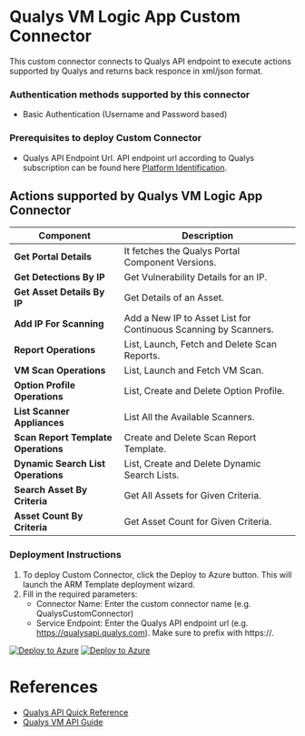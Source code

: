 # Qualys VM Logic App Custom Connector

This custom connector connects to Qualys API endpoint to execute actions supported by Qualys and returns back responce in xml/json format.

### Authentication methods supported by this connector

* Basic Authentication (Username and Password based)

### Prerequisites to deploy Custom Connector 
- Qualys API Endpoint Url. API endpoint url according to Qualys subscription can be found here [Platform Identification](https://www.qualys.com/platform-identification/).


## Actions supported by Qualys VM Logic App Connector
| **Component** | **Description** |
| --------- | -------------- |
| **Get Portal Details** | It fetches the Qualys Portal Component Versions. |
| **Get Detections By IP** | Get Vulnerability Details for an IP. |
| **Get Asset Details By IP** | Get Details of an Asset. |
| **Add IP For Scanning** | Add a New IP to Asset List for Continuous Scanning by Scanners. |
| **Report Operations** | List, Launch, Fetch and Delete Scan Reports. |
| **VM Scan Operations** | List, Launch and Fetch VM Scan. |
| **Option Profile Operations** | List, Create and Delete Option Profile. |
| **List Scanner Appliances** | List All the Available Scanners. |
| **Scan Report Template Operations** | Create and Delete Scan Report Template. |
| **Dynamic Search List Operations** | List, Create and Delete Dynamic Search Lists. |
| **Search Asset By Criteria** | Get All Assets for Given Criteria. |
| **Asset Count By Criteria** | Get Asset Count for Given Criteria. |


### Deployment Instructions

1. To deploy Custom Connector, click the Deploy to Azure button. This will launch the ARM Template deployment wizard.
2. Fill in the required parameters:
    - Connector Name: Enter the custom connector name (e.g. QualysCustomConnector)
    - Service Endpoint: Enter the Qualys API endpoint url (e.g. https://qualysapi.qualys.com). Make sure to prefix with https://.  

[![Deploy to Azure](https://aka.ms/deploytoazurebutton)](https://portal.azure.com/#create/Microsoft.Template/uri/https%3A%2F%2Fraw.githubusercontent.com%2FAzure%2FAzure-Sentinel%2Fmaster%2FSolutions%2FNeustar%2520IP%2520GeoPoint%2FPlaybooks%2FNeustarIPGeoPoint_FunctionAppConnector%2Fazuredeploy.json) [![Deploy to Azure](https://aka.ms/deploytoazuregovbutton)](https://portal.azure.us/#create/Microsoft.Template/uri/https%3A%2F%2Fraw.githubusercontent.com%2FAzure%2FAzure-Sentinel%2Fmaster%2FSolutions%2FNeustar%2520IP%2520GeoPoint%2FPlaybooks%2FNeustarIPGeoPoint_FunctionAppConnector%2Fazuredeploy.json) 

#  References
 - [Qualys API Quick Reference](https://www.qualys.com/docs/qualys-api-quick-reference.pdf)
 - [Qualys VM API Guide](https://www.qualys.com/docs/qualys-api-vmpc-user-guide.pdf)